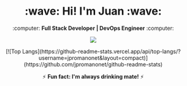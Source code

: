 <h1 align="center"><b>:wave: Hi! I'm Juan :wave:</b></h1>
<p align="center">:computer: <b>Full Stack Developer | DevOps Engineer</b> :computer:</p>

<p align="center"><img src="https://github-readme-stats.vercel.app/api?username=jpromanonet&&show_icons=true&title_color=00fa9a&icon_color=00c87b&text_color=00fa9a&bg_color=191919"></p>

<p align="center">[![Top Langs](https://github-readme-stats.vercel.app/api/top-langs/?username=jpromanonet&layout=compact)](https://github.com/jpromanonet/github-readme-stats)</p>

<p align="center">⚡ <b>Fun fact: I'm always drinking mate!</b> ⚡</p>
